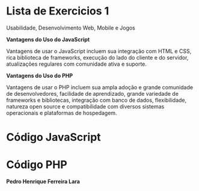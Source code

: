 # Lista de Exercicios 1

Usabilidade, Desenvolvimento Web, Mobile e Jogos

**Vantagens do Uso do JavaScript**

Vantagens de usar o JavaScript incluem sua integração com HTML e CSS, rica biblioteca de frameworks, execução do lado do cliente e do servidor, atualizações regulares com comunidade ativa e suporte. 

**Vantagens do Uso do PHP**

Vantagens de usar o PHP incluem sua ampla adoção e grande comunidade de desenvolvedores, facilidade de aprendizado, grande variedade de frameworks e bibliotecas, integração com banco de dados, flexibilidade, natureza open source e compatibilidade com diversos sistemas operacionais e plataformas de hospedagem.

# Código JavaScript



# Código PHP



**Pedro Henrique Ferreira Lara**

